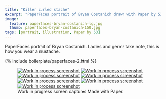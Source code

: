 ```yaml
---
title: "Killer curled stache"
excerpt: "PaperFaces portrait of Bryan Costanich drawn with Paper by 53 on an iPad."
image: 
  feature: paperfaces-bryan-costanich-lg.jpg
  thumb: paperfaces-bryan-costanich-150.jpg
tags: [portrait, illustration, Paper by 53]
---
```


PaperFaces portrait of Bryan Costanich. Ladies and germs take note, this is how you wear a mustache.

{% include boilerplate/paperfaces-2.html %}

<figure class="third">
  <a href="{{ site.url }}/images/paperfaces-bryan-costanich-process-1-lg.jpg"><img src="{{ site.url }}/images/paperfaces-bryan-costanich-process-1-600.jpg" alt="Work in process screenshot"></a>
  <a href="{{ site.url }}/images/paperfaces-bryan-costanich-process-2-lg.jpg"><img src="{{ site.url }}/images/paperfaces-bryan-costanich-process-2-600.jpg" alt="Work in process screenshot"></a>
  <a href="{{ site.url }}/images/paperfaces-bryan-costanich-process-3-lg.jpg"><img src="{{ site.url }}/images/paperfaces-bryan-costanich-process-3-600.jpg" alt="Work in process screenshot"></a>
  <a href="{{ site.url }}/images/paperfaces-bryan-costanich-process-4-lg.jpg"><img src="{{ site.url }}/images/paperfaces-bryan-costanich-process-4-600.jpg" alt="Work in process screenshot"></a>
  <a href="{{ site.url }}/images/paperfaces-bryan-costanich-process-5-lg.jpg"><img src="{{ site.url }}/images/paperfaces-bryan-costanich-process-5-600.jpg" alt="Work in process screenshot"></a>
  <a href="{{ site.url }}/images/paperfaces-bryan-costanich-process-6-lg.jpg"><img src="{{ site.url }}/images/paperfaces-bryan-costanich-process-6-600.jpg" alt="Work in process screenshot"></a>
  <a href="{{ site.url }}/images/paperfaces-bryan-costanich-process-7-lg.jpg"><img src="{{ site.url }}/images/paperfaces-bryan-costanich-process-7-600.jpg" alt="Work in process screenshot"></a>
  <figcaption>Work in progress screen captures Made with Paper.</figcaption>
</figure>